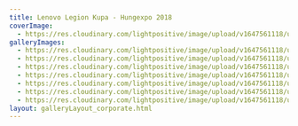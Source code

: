 ```yaml
---
title: Lenovo Legion Kupa - Hungexpo 2018
coverImage:
  - https://res.cloudinary.com/lightpositive/image/upload/v1647561118/uploads/Lenovo%20Legion%20Kupa%20-%20Hungexpo%202018/lenovo7.jpg
galleryImages: 
  - https://res.cloudinary.com/lightpositive/image/upload/v1647561118/uploads/Lenovo%20Legion%20Kupa%20-%20Hungexpo%202018/lenovo4.jpg
  - https://res.cloudinary.com/lightpositive/image/upload/v1647561118/uploads/Lenovo%20Legion%20Kupa%20-%20Hungexpo%202018/lenovo6.jpg
  - https://res.cloudinary.com/lightpositive/image/upload/v1647561118/uploads/Lenovo%20Legion%20Kupa%20-%20Hungexpo%202018/lenovo5.jpg
  - https://res.cloudinary.com/lightpositive/image/upload/v1647561118/uploads/Lenovo%20Legion%20Kupa%20-%20Hungexpo%202018/lenovo2.jpg
  - https://res.cloudinary.com/lightpositive/image/upload/v1647561118/uploads/Lenovo%20Legion%20Kupa%20-%20Hungexpo%202018/lenovo1.jpg
  - https://res.cloudinary.com/lightpositive/image/upload/v1647561118/uploads/Lenovo%20Legion%20Kupa%20-%20Hungexpo%202018/lenovo3.jpg
  - https://res.cloudinary.com/lightpositive/image/upload/v1647561118/uploads/Lenovo%20Legion%20Kupa%20-%20Hungexpo%202018/lenovo7.jpg
layout: galleryLayout_corporate.html
---
```

